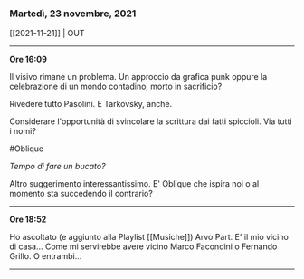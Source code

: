 ### Martedì, 23 novembre, 2021

[[2021-11-21]] | OUT

---

**Ore 16:09**

Il visivo rimane un problema. Un approccio da grafica punk oppure la celebrazione di un mondo contadino, morto in sacrificio?

Rivedere tutto Pasolini. E Tarkovsky, anche.

Considerare l'opportunità di svincolare la scrittura dai fatti spiccioli. Via tutti i nomi?

#Oblique

*Tempo di fare un bucato?*

Altro suggerimento interessantissimo. E' Oblique che ispira noi o al momento sta succedendo il contrario?

---

**Ore 18:52**

Ho ascoltato (e aggiunto alla Playlist [[Musiche]]) Arvo Part. E' il mio vicino di casa... Come mi servirebbe avere vicino Marco Facondini o Fernando Grillo. O entrambi...

___